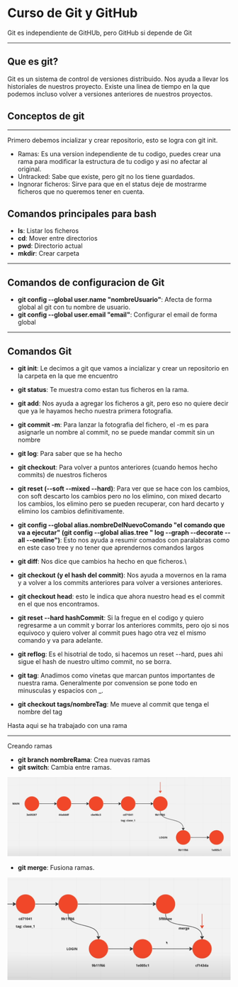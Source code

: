 # Curso de Git y GitHub

Git es independiente de GitHUb, pero GitHub si depende de Git

---

## Que es git?

Git es un sistema de control de versiones distribuido.
Nos ayuda a llevar los historiales de nuestros proyecto. Existe una linea de tiempo en la que podemos incluso volver a versiones anteriores de nuestros proyectos.

## Conceptos de git

---
Primero debemos incializar y crear repositorio, esto se logra con git init.

* Ramas: Es una version independiente de tu codigo, puedes crear una rama para modificar la estructura de tu codigo y asi no afectar al original.
* Untracked: Sabe que existe, pero git no los tiene guardados.
* Ingnorar ficheros: Sirve para que en el status deje de mostrarme ficheros que no queremos tener en cuenta.

## Comandos principales para bash

* **ls**: Listar los ficheros
* **cd**: Mover entre directorios
* **pwd**: Directorio actual
* **mkdir**: Crear carpeta

---

## Comandos de configuracion de Git

* **git config --global user.name "nombreUsuario"**: Afecta de forma global al git con tu nombre de usuario.
* **git config --global user.email "email"**: Configurar el email de forma global

---

## Comandos Git

* **git init**: Le decimos a git que vamos a incializar y crear un repositorio en la carpeta en la que me encuentro

* **git status**: Te muestra como estan tus ficheros en la rama.

* **git add**: Nos ayuda a agregar los ficheros a git, pero eso no quiere decir que ya le hayamos hecho nuestra primera fotografia.

* **git commit -m**: Para lanzar la fotografia del fichero, el -m es para asignarle un nombre al commit, no se puede mandar commit sin un nombre

* **git log**: Para saber que se ha hecho

* **git checkout**: Para volver a puntos anteriores (cuando hemos hecho commits) de nuestros ficheros

* **git reset (--soft --mixed --hard)**: Para ver que se hace con los cambios, con soft descarto los cambios pero no los elimino, con mixed decarto los cambios, los elimino pero se pueden recuperar, con hard decarto y elimino los cambios definitivamente.

* **git config --global alias.nombreDelNuevoComando "el comando que va a ejecutar" (git config --global alias.tree " log --graph --decorate --all --oneline")**: Esto nos ayuda a resumir comados con paralabras como en este caso tree y no tener que aprendernos comandos largos

* **git diff**: Nos dice que cambios ha hecho en que ficheros.\

* **git checkout (y el hash del commit)**: Nos ayuda a movernos en la rama y a volver a los commits anteriores para volver a versiones anteriores.

* **git checkout head**: esto le indica que ahora nuestro head es el commit en el que nos encontramos.

* **git reset --hard hashCommit**: Si la fregue en el codigo y quiero regresarme a un commit y borrar los anteriores commits, pero ojo si nos equivoco y quiero volver al commit pues hago otra vez el mismo comando y va para adelante.

* **git reflog**: Es el hisotrial de todo, si hacemos un reset --hard, pues ahi sigue el hash de nuestro ultimo commit, no se borra.

* **git tag**: Anadimos como vinetas que marcan puntos importantes de nuestra rama. Generalmente por convension se pone todo en minusculas y espacios con _.

* **git checkout tags/nombreTag**: Me mueve al commit que tenga el nombre del tag

Hasta aqui se ha trabajado con una rama

---
Creando ramas

* **git branch nombreRama**: Crea nuevas ramas
* **git switch**: Cambia entre ramas.

![Flujo de git con dos ramas](img/Screenshot%202023-11-18%20095449.png)

* **git merge**: Fusiona ramas.

![Flujo de git con dos ramas](img/Screenshot%202023-11-18%20100458.png)